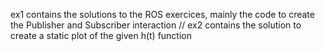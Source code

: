 ex1 contains the solutions to the ROS exercices, mainly the code to create the Publisher and Subscriber interaction //
ex2 contains the solution to create a static plot of the given h(t) function 
